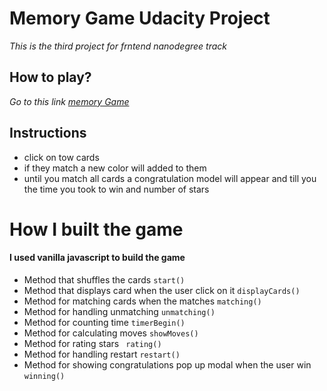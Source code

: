# **Memory Game Udacity Project**
_This is the third project for frntend nanodegree track_
## How to play?
_Go to this link [memory Game]()_
## Instructions
* click on tow cards 
* if they match a new color will added to them
* until you match all cards a congratulation model will appear and till you the time you took to win and number of stars
# How I built the game
 #### I used vanilla javascript to build the game
* Method that shuffles the cards `start()`
* Method that displays card when the user click on it `displayCards()`
* Method for matching cards when the matches `matching()`
* Method for handling unmatching `unmatching()`
*  Method for counting time `timerBegin()`
*  Method for calculating moves `showMoves() `
*   Method for rating stars ` rating()`
*  Method for handling restart `restart()`
*  Method for showing congratulations pop up modal when the user win `winning()`
  
